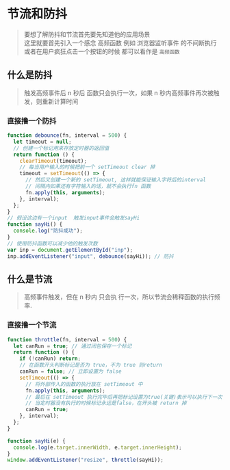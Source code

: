 # 节流和防抖

> 要想了解防抖和节流首先要先知道他的应用场景  
> 这里就要首先引入一个感念 <TText type="danger">高频函数</TText>
> 例如 <TText>浏览器监听事件</TText> 的不间断执行  
> 或者在用户疯狂点击一个按钮的时候
> 都可以看作是 `高频函数`

## 什么是防抖

> 触发高频事件后 <TText type="warning">n 秒后</TText> 函数只会执行一次，如果 n 秒内高频事件再次被触发，则重新计算时间

### 直接撸一个防抖

```javascript
function debounce(fn, interval = 500) {
  let timeout = null;
  // 创建一个标记用来存放定时器的返回值
  return function () {
    clearTimeout(timeout);
    // 每当用户输入的时候把前一个 setTimeout clear 掉
    timeout = setTimeout(() => {
      // 然后又创建一个新的 setTimeout, 这样就能保证输入字符后的interval
      // 间隔内如果还有字符输入的话，就不会执行fn 函数
      fn.apply(this, arguments);
    }, interval);
  };
}
// 假设这边有一个input  触发input事件会触发sayHi
function sayHi() {
  console.log("防抖成功");
}
// 使用防抖函数可以减少他的触发次数
var inp = document.getElementById("inp");
inp.addEventListener("input", debounce(sayHi)); // 防抖
```

## 什么是节流

> 高频事件触发，但在 <TText type="warning">n 秒内</TText> 只会执 行一次，所以节流会稀释函数的执行频率.

### 直接撸一个节流

```javascript
function throttle(fn, interval = 500) {
  let canRun = true; // 通过闭包保存一个标记
  return function () {
    if (!canRun) return;
    // 在函数开头判断标记是否为 true，不为 true 则return
    canRun = false; // 立即设置为 false
    setTimeout(() => {
      // 将外部传入的函数的执行放在 setTimeout 中
      fn.apply(this, arguments);
      // 最后在 setTimeout 执行完毕后再把标记设置为true(关键)表示可以执行下一次循环了.
      // 当定时器没有执行的时候标记永远是false，在开头被 return 掉
      canRun = true;
    }, interval);
  };
}

function sayHi(e) {
  console.log(e.target.innerWidth, e.target.innerHeight);
}
window.addEventListener("resize", throttle(sayHi));
```
